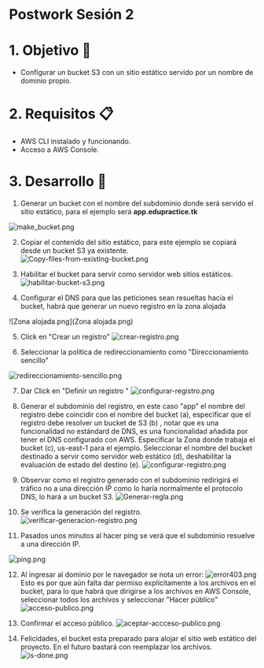# Postwork Sesión 2

# 1. Objetivo 🎯
- Configurar un bucket S3 con un sitio estático servido por un nombre de dominio propio.

# 2. Requisitos 📋
- AWS CLI instalado y funcionando. 
- Acceso a AWS Console.

# 3. Desarrollo 📑
1. Generar un bucket con el nombre del subdominio donde será servido el sitio estático, para el ejemplo será
**app.edupractice.tk**

![make_bucket.png](make_bucket.png)

2. Copiar el contenido del sitio estático, para este ejemplo se copiará desde un bucket S3 ya existente.
![Copy-files-from-existing-bucket.png](Copy-files-from-existing-bucket.png)

3. Habilitar el bucket para servir como servidor web sitios estáticos.
![habilitar-bucket-s3.png](habilitar-bucket-s3.png)
 
 4. Configurar el DNS para que las peticiones sean resueltas hacia el bucket, habrá que generar un nuevo registro en la zona alojada
 
 ![Zona alojada.png](Zona alojada.png)



5. Click en "Crear un registro"
![crear-registro.png](crear-registro.png)

6. Seleccionar la política de redireccionamiento como "Direccionamiento sencillo"

![redireccionamiento-sencillo.png](redireccionamiento-sencillo.png)



7. Dar Click en "Definir un registro "
![configurar-registro.png](configurar-registro.png)

8. Generar el subdominio del registro, en este caso "app" el nombre del registro debe coincidir con el nombre del bucket (a), especificar que el registro debe resolver un bucket de S3 (b) , notar que es una funcionalidad no estándard de DNS, es una funcionalidad añadida por tener el DNS configurado con AWS. Especificar la Zona donde trabaja el bucket  (c),  us-east-1 para el ejemplo. Seleccionar el nombre del bucket destinado a servir como servidor web estático (d), deshabilitar la evaluación de estado del destino (e).
![configurar-registro.png](configurar-registro.png)

9. Observar como el registro generado con el subdominio redirigirá el tráfico no a una dirección IP como lo haría normalmente el protocolo DNS, lo hará a un bucket S3.
![Generar-regla.png](Generar-regla.png)

10. Se verifica la generación del registro. 
![verificar-generacion-registro.png](verificar-generacion-registro.png)

11. Pasados unos minutos al hacer ping se verá que el subdominio resuelve a una dirección IP.

![ping.png](ping.png)

12. Al ingresar al dominio por le navegador se nota un error:
![error403.png](error403.png)
Esto es por que aún falta dar permiso explícitamente a los archivos en el bucket, para lo que habrá que dirigirse a los archivos en AWS Console, seleccionar todos los archivos y seleccionar "Hacer público"
![acceso-publico.png](acceso-publico.png)

13. Confirmar el acceso público.
![aceptar-accceso-publico.png](aceptar-accceso-publico.png)

14. Felicidades, el bucket esta preparado para alojar el sitio web estático del proyecto. En el futuro bastará con reemplazar los archivos.
![is-done.png](is-done.png)

